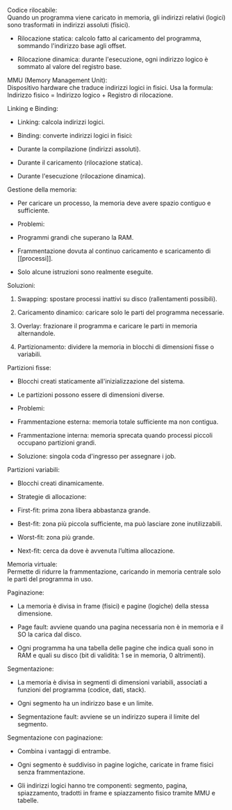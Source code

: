 Codice rilocabile:  
Quando un programma viene caricato in memoria, gli indirizzi relativi (logici) sono trasformati in indirizzi assoluti (fisici).

- Rilocazione statica: calcolo fatto al caricamento del programma, sommando l'indirizzo base agli offset.
    
- Rilocazione dinamica: durante l'esecuzione, ogni indirizzo logico è sommato al valore del registro base.
    

MMU (Memory Management Unit):  
Dispositivo hardware che traduce indirizzi logici in fisici. Usa la formula:  
Indirizzo fisico = Indirizzo logico + Registro di rilocazione.

Linking e Binding:

- Linking: calcola indirizzi logici.
    
- Binding: converte indirizzi logici in fisici:
    

- Durante la compilazione (indirizzi assoluti).
    
- Durante il caricamento (rilocazione statica).
    
- Durante l'esecuzione (rilocazione dinamica).
    

  

Gestione della memoria:

- Per caricare un processo, la memoria deve avere spazio contiguo e sufficiente.
    
- Problemi:
    

- Programmi grandi che superano la RAM.
    
- Frammentazione dovuta al continuo caricamento e scaricamento di [[processi]].
    
- Solo alcune istruzioni sono realmente eseguite.
    

Soluzioni:

1. Swapping: spostare processi inattivi su disco (rallentamenti possibili).
    
2. Caricamento dinamico: caricare solo le parti del programma necessarie.
    
3. Overlay: frazionare il programma e caricare le parti in memoria alternandole.
    
4. Partizionamento: dividere la memoria in blocchi di dimensioni fisse o variabili.
    

Partizioni fisse:

- Blocchi creati staticamente all'inizializzazione del sistema.
    
- Le partizioni possono essere di dimensioni diverse.
    
- Problemi:
    

- Frammentazione esterna: memoria totale sufficiente ma non contigua.
    
- Frammentazione interna: memoria sprecata quando processi piccoli occupano partizioni grandi.
    
- Soluzione: singola coda d'ingresso per assegnare i job.
    

Partizioni variabili:

- Blocchi creati dinamicamente.
    
- Strategie di allocazione:
    

- First-fit: prima zona libera abbastanza grande.
    
- Best-fit: zona più piccola sufficiente, ma può lasciare zone inutilizzabili.
    
- Worst-fit: zona più grande.
    
- Next-fit: cerca da dove è avvenuta l’ultima allocazione.
    

  

Memoria virtuale:  
Permette di ridurre la frammentazione, caricando in memoria centrale solo le parti del programma in uso.

Paginazione:

- La memoria è divisa in frame (fisici) e pagine (logiche) della stessa dimensione.
    
- Page fault: avviene quando una pagina necessaria non è in memoria e il SO la carica dal disco.
    
- Ogni programma ha una tabella delle pagine che indica quali sono in RAM e quali su disco (bit di validità: 1 se in memoria, 0 altrimenti).
    

Segmentazione:

- La memoria è divisa in segmenti di dimensioni variabili, associati a funzioni del programma (codice, dati, stack).
    
- Ogni segmento ha un indirizzo base e un limite.
    
- Segmentazione fault: avviene se un indirizzo supera il limite del segmento.
    

  
  

Segmentazione con paginazione:

- Combina i vantaggi di entrambe.
    
- Ogni segmento è suddiviso in pagine logiche, caricate in frame fisici senza frammentazione.
    
- Gli indirizzi logici hanno tre componenti: segmento, pagina, spiazzamento, tradotti in frame e spiazzamento fisico tramite MMU e tabelle.
